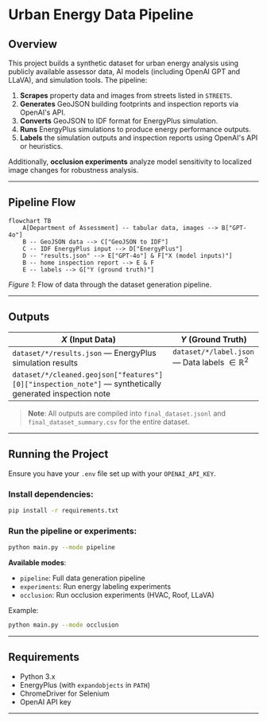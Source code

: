 # Urban Energy Data Pipeline

## Overview
This project builds a synthetic dataset for urban energy analysis using publicly available assessor data, AI models (including OpenAI GPT and LLaVA), and simulation tools. The pipeline:

1. **Scrapes** property data and images from streets listed in `STREETS`.
2. **Generates** GeoJSON building footprints and inspection reports via OpenAI's API.
3. **Converts** GeoJSON to IDF format for EnergyPlus simulation.
4. **Runs** EnergyPlus simulations to produce energy performance outputs.
5. **Labels** the simulation outputs and inspection reports using OpenAI's API or heuristics.

Additionally, **occlusion experiments** analyze model sensitivity to localized image changes for robustness analysis.

---

## Pipeline Flow

```mermaid
flowchart TB
    A[Department of Assessment] -- tabular data, images --> B["GPT-4o"]
    B -- GeoJSON data --> C["GeoJSON to IDF"]
    C -- IDF EnergyPlus input --> D["EnergyPlus"]
    D -- "results.json" --> E["GPT-4o"] & F["X (model inputs)"]
    B -- home inspection report --> E & F
    E -- labels --> G["Y (ground truth)"]
```
_Figure 1_: Flow of data through the dataset generation pipeline.

---

## Outputs

| $X$ (Input Data) | $Y$ (Ground Truth) |
|------------------|--------------------|
| `dataset/*/results.json` — EnergyPlus simulation results | `dataset/*/label.json` — Data labels $\in \mathbb{R}^2$ |
| `dataset/*/cleaned.geojson["features"][0]["inspection_note"]` — synthetically generated inspection note | |

> **Note**: All outputs are compiled into `final_dataset.jsonl` and `final_dataset_summary.csv` for the entire dataset.

---

## Running the Project
Ensure you have your `.env` file set up with your `OPENAI_API_KEY`.

### Install dependencies:
```bash
pip install -r requirements.txt
```

### Run the pipeline or experiments:
```bash
python main.py --mode pipeline
```

**Available modes**:
- `pipeline`: Full data generation pipeline
- `experiments`: Run energy labeling experiments
- `occlusion`: Run occlusion experiments (HVAC, Roof, LLaVA)

Example:
```bash
python main.py --mode occlusion
```

---

## Requirements
- Python 3.x
- EnergyPlus (with `expandobjects` in `PATH`)
- ChromeDriver for Selenium
- OpenAI API key

---
